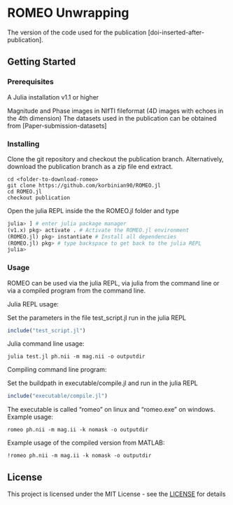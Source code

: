 # ROMEO Unwrapping

The version of the code used for the publication [doi-inserted-after-publication].

## Getting Started

### Prerequisites
A Julia installation v1.1 or higher

Magnitude and Phase images in NIfTI fileformat (4D images with echoes in the 4th dimension)
The datasets used in the publication can be obtained from [Paper-submission-datasets]

### Installing
Clone the git repository and checkout the publication branch.
Alternatively, download the publication branch as a zip file end extract.

```
cd <folder-to-download-romeo>
git clone https://github.com/korbinian90/ROMEO.jl
cd ROMEO.jl
checkout publication
```

Open the julia REPL inside the the ROMEO.jl folder and type
```julia
julia> ] # enter julia package manager
(v1.x) pkg> activate . # Activate the ROMEO.jl environment
(ROMEO.jl) pkg> instantiate # Install all dependencies
(ROMEO.jl) pkg> # type backspace to get back to the julia REPL
julia>
```

### Usage
ROMEO can be used via the julia REPL, via julia from the command line or via a compiled program from the command line.

Julia REPL usage:

Set the parameters in the file test_script.jl run in the julia REPL
```julia
include("test_script.jl")
```

Julia command line usage:
```
julia test.jl ph.nii -m mag.nii -o outputdir
```

Compiling command line program:

Set the buildpath in executable/compile.jl and run in the julia REPL
```julia
include("executable/compile.jl")
```

The executable is called “romeo” on linux and “romeo.exe” on windows. Example usage:
```
romeo ph.nii -m mag.ii -k nomask -o outputdir
```

Example usage of the compiled version from MATLAB:
```
!romeo ph.nii -m mag.ii -k nomask -o outputdir
```

## License
This project is licensed under the MIT License - see the [LICENSE](https://github.com/korbinian90/ROMEO.jl/blob/publication/LICENSE) for details
